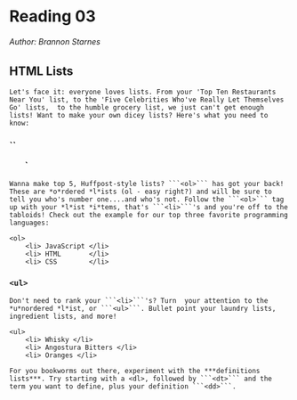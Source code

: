 # Reading 03

###### Author: Brannon Starnes

## HTML Lists

    Let's face it: everyone loves lists. From your 'Top Ten Restaurants Near You' list, to the 'Five Celebrities Who've Really Let Themselves Go' lists,  to the humble grocery list, we just can't get enough lists! Want to make your own dicey lists? Here's what you need to know:

### ``<ol>`

    Wanna make top 5, Huffpost-style lists? ```<ol>``` has got your back! These are *o*rdered *l*ists (ol - easy right?) and will be sure to tell you who's number one....and who's not. Follow the ```<ol>``` tag up with your *l*ist *i*tems, that's ```<li>```'s and you're off to the tabloids! Check out the example for our top three favorite programming languages:

    <ol>
        <li> JavaScript </li>
        <li> HTML       </li>
        <li> CSS        </li>

### `<ul>`

    Don't need to rank your ```<li>```'s? Turn  your attention to the *u*nordered *l*ist, or ```<ul>```. Bullet point your laundry lists, ingredient lists, and more!

    <ul>
        <li> Whisky </li>
        <li> Angostura Bitters </li>
        <li> Oranges </li>

    For you bookworms out there, experiment with the ***definitions lists***. Try starting with a <dl>, followed by ```<dt>``` and the term you want to define, plus your definition ```<dd>```.
